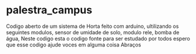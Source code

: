 # palestra_campus
Codigo aberto de um sistema de Horta feito com arduino, ultilizando os seguintes modulos,
sensor de umidade de solo,
modulo rele,
bomba de água,
Neste codigo esta o codigo fonte para ser estudado por todos 
espero que esse codigo ajude voces em alguma coisa
Abraços
